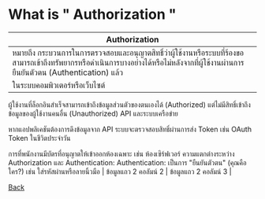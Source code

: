 # What is " Authorization "

| Authorization|
|---|
| หมายถึง กระบวนการในการตรวจสอบและอนุญาตสิทธิ์ว่าผู้ใช้งานหรือระบบที่ร้องขอสามารถเข้าถึงทรัพยากรหรือดำเนินการบางอย่างได้หรือไม่หลังจากที่ผู้ใช้งานผ่านการยืนยันตัวตน (Authentication) แล้ว | ข้อมูลแถว 1 คอลัมน์ 2 | ข้อมูลแถว 1 คอลัมน์ 3 |
| ในระบบคอมพิวเตอร์หรือเว็บไซต์

ผู้ใช้งานที่ล็อกอินสำเร็จสามารถเข้าถึงข้อมูลส่วนตัวของตนเองได้ (Authorized)
แต่ไม่มีสิทธิ์เข้าถึงข้อมูลของผู้ใช้งานคนอื่น (Unauthorized)
API และระบบเครือข่าย

หากแอปพลิเคชันต้องการดึงข้อมูลจาก API ระบบจะตรวจสอบสิทธิ์ผ่านการส่ง Token เช่น OAuth Token
ในชีวิตประจำวัน

การที่พนักงานมีบัตรที่อนุญาตให้เข้าออกห้องเฉพาะ เช่น ห้องเซิร์ฟเวอร์
ความแตกต่างระหว่าง Authorization และ Authentication:
Authentication: เป็นการ "ยืนยันตัวตน" (คุณคือใคร?) เช่น ใส่รหัสผ่านหรือลายนิ้วมือ
 | ข้อมูลแถว 2 คอลัมน์ 2 | ข้อมูลแถว 2 คอลัมน์ 3 |



[Back](README.md)
